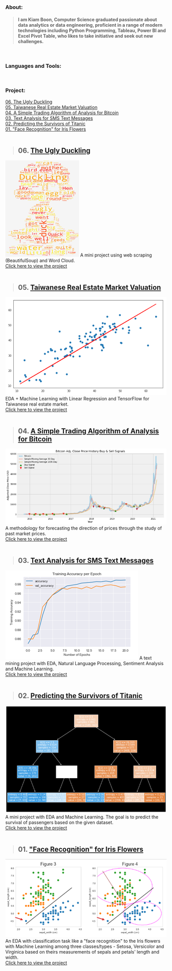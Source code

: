 

<!-- ABOUT Section Starts -->
<h3 align="left">About:</h3>



<!-- Add your details -->
> #### I am <b>Kiam Boon</b>, Computer Science graduated passionate about data analytics or data engineering, proficient in a range of modern technologies including Python Programming, Tableau, Power BI and Excel Pivot Table, who likes to take initiative and seek out new challenges.

<br>

<h3 align="left">Languages and Tools:</h3>
<p align="left">


</p>



<br>

<!-- PROJECTS Section Starts -->
<h3 align="left">Project:</h3>

[06. The Ugly Duckling](#6) <br>
[05. Taiwanese Real Estate Market Valuation](#5) <br>
[04. A Simple Trading Algorithm of Analysis for Bitcoin](#4) <br>
[03. Text Analysis for SMS Text Messages](#3) <br>
[02. Predicting the Survivors of Titanic](#2) <br>
[01. "Face Recognition" for Iris Flowers](#1) <br>
<br>


> ### <a id='6'></a><h2>06. <a href="https://github.com/kiamboon/Projects/blob/main/06.%20The%20Ugly%20Duckling.ipynb">The Ugly Duckling</h2></a>
<img src = "https://raw.githubusercontent.com/kiamboon/profile/main/images/pro6.png" width="230" height="300">
A mini project using web scraping (BeautifulSoup) and Word Cloud. <br>
<a href="https://github.com/kiamboon/Projects/blob/main/06.%20The%20Ugly%20Duckling.ipynb">Click here to view the project</a> <br><br>

> ### <a id='5'></a><h2>05. <a href="https://github.com/kiamboon/Projects/blob/main/05.%20Taiwanese%20Real%20Estate%20Market%20Valuation.ipynb">Taiwanese Real Estate Market Valuation</h2></a>
<img src = "https://raw.githubusercontent.com/kiamboon/profile/main/images/pro5.png">
EDA + Machine Learning with Linear Regression and TensorFlow for Taiwanese real estate market. <br>
<a href="https://github.com/kiamboon/Projects/blob/main/05.%20Taiwanese%20Real%20Estate%20Market%20Valuation.ipynb">Click here to view the project</a> <br><br>

> ### <a id='4'></a><h2>04. <a href="https://github.com/kiamboon/Projects/blob/main/04.%20A%20Simple%20Trading%20Algorithm%20of%20Analysis%20for%20Bitcoin.ipynb">A Simple Trading Algorithm of Analysis for Bitcoin</h2></a>
<img src = "https://raw.githubusercontent.com/kiamboon/profile/main/images/pro4.png">
A methodology for forecasting the direction of prices through the study of past market prices. <br>
<a href="https://github.com/kiamboon/Projects/blob/main/04.%20A%20Simple%20Trading%20Algorithm%20of%20Analysis%20for%20Bitcoin.ipynb">Click here to view the project</a> <br><br>

> ### <a id='3'></a><h2>03. <a href="https://github.com/kiamboon/Projects/blob/main/03.%20Text%20Analysis%20for%20SMS%20Text%20Messages.ipynb">Text Analysis for SMS Text Messages</h2></a>
<img src = "https://raw.githubusercontent.com/kiamboon/profile/main/images/pro3.png">
A text mining project with EDA, Natural Language Processing, Sentiment Analysis and Machine Learning. <br>
<a href="https://github.com/kiamboon/Projects/blob/main/03.%20Text%20Analysis%20for%20SMS%20Text%20Messages.ipynb">Click here to view the project</a> <br><br>

> ### <a id='2'></a><h2>02. <a href="https://github.com/kiamboon/Projects/blob/main/02.%20Predicting%20the%20Survivors%20of%20Titanic.ipynb">Predicting the Survivors of Titanic</h2></a>
<img src = "https://raw.githubusercontent.com/kiamboon/profile/main/images/pro2.png">
A mini project with EDA and Machine Learning. The goal is to predict the survival of passengers based on the given dataset. <br>
<a href="https://github.com/kiamboon/Projects/blob/main/02.%20Predicting%20the%20Survivors%20of%20Titanic.ipynb">Click here to view the project</a> <br><br>

> ### <a id='1'></a><h2>01. <a href="https://github.com/kiamboon/Projects/blob/main/01.%20Face%20Recognition%20for%20Iris%20Flowers.ipynb">"Face Recognition" for Iris Flowers</h2></a>
<img src = "https://raw.githubusercontent.com/kiamboon/profile/main/images/pro1.png">
An EDA with classification task like a "face recognition" to the Iris flowers with Machine Learning among three classes/types - Setosa, Versicolor and Virginica based on theirs measurements of sepals and petals' length and width. <br>
<a href="https://github.com/kiamboon/Projects/blob/main/01.%20Face%20Recognition%20for%20Iris%20Flowers.ipynb">Click here to view the project</a> <br><br>

<!-- PROJECTS Section Ends -->
  

